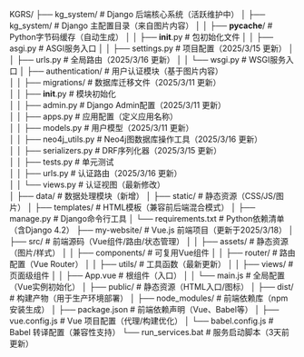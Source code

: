 KGRS/
├── kg_system/                # Django 后端核心系统（活跃维护中）
│   ├── kg_system/            # Django 主配置目录（来自图片内容）
│   │   ├── __pycache__/      # Python字节码缓存（自动生成）
│   │   ├── __init__.py       # 包初始化文件
│   │   ├── asgi.py          # ASGI服务入口
│   │   ├── settings.py      # 项目配置（2025/3/15 更新）
│   │   ├── urls.py          # 全局路由（2025/3/16 更新）
│   │   └── wsgi.py          # WSGI服务入口
│   ├── authentication/       # 用户认证模块（基于图片内容）  
│   │   ├── migrations/       # 数据库迁移文件（2025/3/11 更新）  
│   │   ├── __init__.py       # 模块初始化  
│   │   ├── admin.py          # Django Admin配置（2025/3/11 更新）  
│   │   ├── apps.py           # 应用配置（定义应用名称）  
│   │   ├── models.py         # 用户模型（2025/3/11 更新）  
│   │   ├── neo4j_utils.py    # Neo4j图数据库操作工具（2025/3/16 更新）  
│   │   ├── serializers.py    # DRF序列化器（2025/3/15 更新）  
│   │   ├── tests.py          # 单元测试  
│   │   ├── urls.py           # 认证路由（2025/3/16 更新）  
│   │   └── views.py          # 认证视图（最新修改）  
│   ├── data/                 # 数据处理模块（新增）
│   ├── static/               # 静态资源（CSS/JS/图片）
│   ├── templates/            # HTML模板（兼容前后端混合模式）
│   ├── manage.py             # Django命令行工具
│   └── requirements.txt      # Python依赖清单（含Django 4.2）
├── my-website/               # Vue.js 前端项目（更新于2025/3/18）
│   ├── src/                  # 前端源码（Vue组件/路由/状态管理）
│   │   ├── assets/           # 静态资源（图片/样式）
│   │   ├── components/       # 可复用Vue组件
│   │   ├── router/           # 路由配置（Vue Router）
│   │   ├── utils/            # 工具函数（最新更新）
│   │   ├── views/            # 页面级组件
│   │   ├── App.vue           # 根组件（入口）
│   │   └── main.js           # 全局配置（Vue实例初始化）
│   ├── public/               # 静态资源（HTML入口/图标）
│   ├── dist/                 # 构建产物（用于生产环境部署）
│   ├── node_modules/         # 前端依赖库（npm安装生成）
│   ├── package.json          # 前端依赖声明（Vue、Babel等）
│   ├── vue.config.js         # Vue 项目配置（代理/构建优化）
│   └── babel.config.js       # Babel 转译配置（兼容性支持）
└── run_services.bat          # 服务启动脚本（3天前更新）
